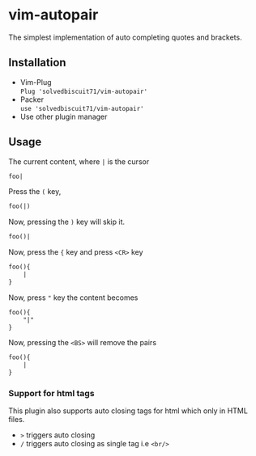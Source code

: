 # vim-autopair

The simplest implementation of auto completing quotes and brackets.

## Installation

- Vim-Plug  
    `Plug 'solvedbiscuit71/vim-autopair'`
- Packer  
    `use 'solvedbiscuit71/vim-autopair'`
- Use other plugin manager

## Usage

The current content, where `|` is the cursor

```txt
foo|
```

Press the `(` key,

```txt
foo(|)
```

Now, pressing the `)` key will skip it.
```txt
foo()|
```

Now, press the `{` key and press `<CR>` key

```txt
foo(){
    |
}
```

Now, press `"` key the content becomes

```txt
foo(){
    "|"
}
```

Now, pressing the `<BS>` will remove the pairs

```txt
foo(){
    |
}
```
        
### Support for html tags

This plugin also supports auto closing tags for html which only in HTML files.

* `>` triggers auto closing
* `/` triggers auto closing as single tag i.e `<br/>`